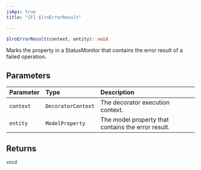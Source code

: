 ```yaml
---
jsApi: true
title: "[F] $lroErrorResult"

---
```

```ts
$lroErrorResult(context, entity): void
```

Marks the property in a StatusMonitor that contains the error result
of a failed operation.

## Parameters

| Parameter | Type | Description |
| :------ | :------ | :------ |
| `context` | `DecoratorContext` | The decorator execution context. |
| `entity` | `ModelProperty` | The model property that contains the error result. |

## Returns

`void`
